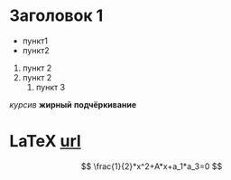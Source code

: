 # Заголовок 1
- пункт1
- пункт2

1. пункт 2
1. пункт 2
    1. пункт 3

*курсив* **жирный** __подчёркивание__

# LaTeX [url](https://www.urn.su/latex/symbols/)
$$
\frac{1}{2}*x^2+A*x+a_1*a_3=0
$$